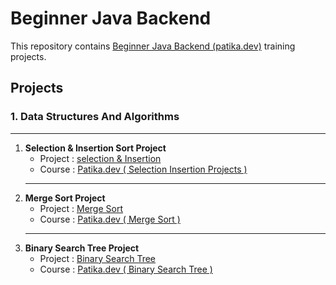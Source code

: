# **Beginner Java Backend**

This repository contains [Beginner Java Backend (patika.dev)](https://app.patika.dev/paths/baslangic-seviye-java-ile-backend-web-development-patikasi) training projects. 

## **Projects**
### 1. Data Structures And Algorithms
***
1. **Selection & Insertion Sort Project**
    - Project : [selection & Insertion ](https://github.com/mcancankaya/BeginnerJavaBackend/blob/master/dataStructuresProjects/selectionInsertionSortProject.md)
    - Course : [Patika.dev ( Selection Insertion Projects )](https://app.patika.dev/courses/veri-yapilari-ve-algoritmalar/insertion-sort-proje)
    ***
2. **Merge Sort Project**
    - Project : [Merge Sort](https://github.com/mcancankaya/BeginnerJavaBackend/blob/master/dataStructuresProjects/mergesSortProject.md)
    - Course : [Patika.dev ( Merge Sort )](https://app.patika.dev/courses/veri-yapilari-ve-algoritmalar/merge-sort-proje) 
    ***
3. **Binary Search Tree Project**
    - Project : [Binary Search Tree](https://github.com/mcancankaya/BeginnerJavaBackend/blob/master/dataStructuresProjects/binarySearchTreeProject.md)
    - Course : [Patika.dev ( Binary Search Tree )](https://app.patika.dev/courses/veri-yapilari-ve-algoritmalar/binary-search-tree-proje)
 